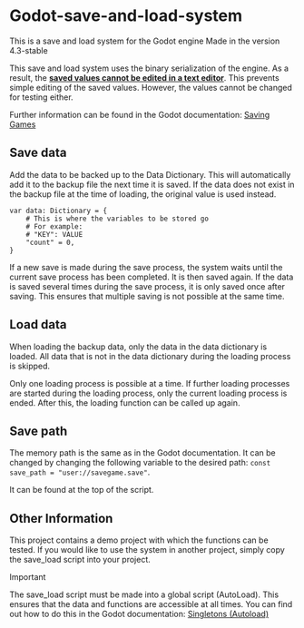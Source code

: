 # Godot-save-and-load-system
This is a save and load system for the Godot engine
Made in the version 4.3-stable

This save and load system uses the binary serialization of the engine.
As a result, the <ins>**saved values cannot be edited in a text editor**</ins>. This prevents simple editing of the saved values.
However, the values cannot be changed for testing either.

Further information can be found in the Godot documentation: [Saving Games](https://docs.godotengine.org/en/stable/tutorials/io/saving_games.html)

## Save data
Add the data to be backed up to the Data Dictionary. This will automatically add it to the backup file the next time it is saved.
If the data does not exist in the backup file at the time of loading, the original value is used instead.

```
var data: Dictionary = {
	# This is where the variables to be stored go
	# For example:
	# "KEY": VALUE
	"count" = 0,
}
```

If a new save is made during the save process, the system waits until the current save process has been completed. It is then saved again. If the data is saved several times during the save process, it is only saved once after saving.
This ensures that multiple saving is not possible at the same time.

## Load data
When loading the backup data, only the data in the data dictionary is loaded. All data that is not in the data dictionary during the loading process is skipped.

Only one loading process is possible at a time. If further loading processes are started during the loading process, only the current loading process is ended. After this, the loading function can be called up again.

## Save path
The memory path is the same as in the Godot documentation. It can be changed by changing the following variable to the desired path:
`const save_path = "user://savegame.save"`.

It can be found at the top of the script.

## Other Information
This project contains a demo project with which the functions can be tested. If you would like to use the system in another project, simply copy the save_load script into your project.
> [!IMPORTANT]
> The save_load script must be made into a global script (AutoLoad). This ensures that the data and functions are accessible at all times.
> You can find out how to do this in the Godot documentation: [Singletons (Autoload)](https://docs.godotengine.org/en/stable/tutorials/scripting/singletons_autoload.html)

